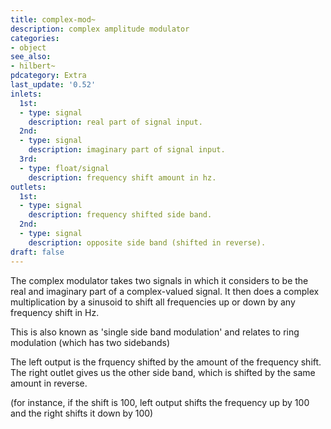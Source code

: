 ```yaml
---
title: complex-mod~
description: complex amplitude modulator
categories:
- object
see_also:
- hilbert~
pdcategory: Extra
last_update: '0.52'
inlets:
  1st:
  - type: signal
    description: real part of signal input.
  2nd:
  - type: signal
    description: imaginary part of signal input.
  3rd:
  - type: float/signal
    description: frequency shift amount in hz.	
outlets:
  1st:
  - type: signal
    description: frequency shifted side band.
  2nd:
  - type: signal
    description: opposite side band (shifted in reverse).
draft: false
---
```

The complex modulator takes two signals in which it considers to be the real and imaginary part of a complex-valued signal. It then does a complex multiplication by a sinusoid to shift all frequencies up or down by any frequency shift in Hz.

This is also known as 'single side band modulation' and relates to ring modulation (which has two sidebands)

The left output is the frquency shifted by the amount of the frequency shift. The right outlet gives us the other side band, which is shifted by the same amount in reverse.

(for instance, if the shift is 100, left output shifts the frequency up by 100 and the right shifts it down by 100)